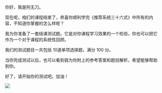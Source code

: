 你好，我是刑无刀。

现在呢，咱们的课程结束了，恭喜你顺利学完《推荐系统三十六式》中所有的内容，不知道你掌握的怎么样呢？

我为你准备了一套结课测试题。它是对你课程学习效果的一个检验，你也可以把它作为一个对于课程的系统性回顾。

我们的测试题目一共包括 10道单项选择题，满分 100 分。

当你完成测试以后，也可以看到我为你附上的参考答案和题目解析，希望能够帮助到你。

好了，请开始你的测试吧。加油！

[![](https://static001.geekbang.org/resource/image/00/06/00244430e720d587a1f30c84a77a1306.png?wh=1142*201)](http://time.geekbang.org/quiz/intro?act_id=193&exam_id=472)